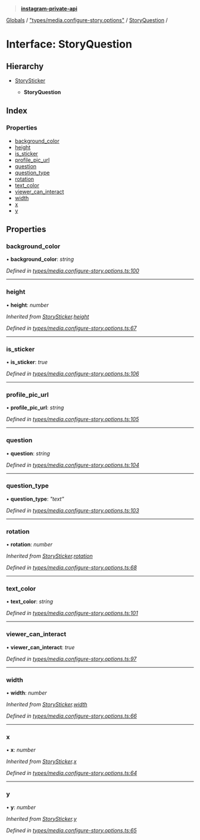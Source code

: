 > **[instagram-private-api](../README.md)**

[Globals](../README.md) / ["types/media.configure-story.options"](../modules/_types_media_configure_story_options_.md) / [StoryQuestion](_types_media_configure_story_options_.storyquestion.md) /

# Interface: StoryQuestion

## Hierarchy

* [StorySticker](_types_media_configure_story_options_.storysticker.md)

  * **StoryQuestion**

## Index

### Properties

* [background_color](_types_media_configure_story_options_.storyquestion.md#background_color)
* [height](_types_media_configure_story_options_.storyquestion.md#height)
* [is_sticker](_types_media_configure_story_options_.storyquestion.md#is_sticker)
* [profile_pic_url](_types_media_configure_story_options_.storyquestion.md#profile_pic_url)
* [question](_types_media_configure_story_options_.storyquestion.md#question)
* [question_type](_types_media_configure_story_options_.storyquestion.md#question_type)
* [rotation](_types_media_configure_story_options_.storyquestion.md#rotation)
* [text_color](_types_media_configure_story_options_.storyquestion.md#text_color)
* [viewer_can_interact](_types_media_configure_story_options_.storyquestion.md#viewer_can_interact)
* [width](_types_media_configure_story_options_.storyquestion.md#width)
* [x](_types_media_configure_story_options_.storyquestion.md#x)
* [y](_types_media_configure_story_options_.storyquestion.md#y)

## Properties

###  background_color

• **background_color**: *string*

*Defined in [types/media.configure-story.options.ts:100](https://github.com/dilame/instagram-private-api/blob/e9c516c/src/types/media.configure-story.options.ts#L100)*

___

###  height

• **height**: *number*

*Inherited from [StorySticker](_types_media_configure_story_options_.storysticker.md).[height](_types_media_configure_story_options_.storysticker.md#height)*

*Defined in [types/media.configure-story.options.ts:67](https://github.com/dilame/instagram-private-api/blob/e9c516c/src/types/media.configure-story.options.ts#L67)*

___

###  is_sticker

• **is_sticker**: *true*

*Defined in [types/media.configure-story.options.ts:106](https://github.com/dilame/instagram-private-api/blob/e9c516c/src/types/media.configure-story.options.ts#L106)*

___

###  profile_pic_url

• **profile_pic_url**: *string*

*Defined in [types/media.configure-story.options.ts:105](https://github.com/dilame/instagram-private-api/blob/e9c516c/src/types/media.configure-story.options.ts#L105)*

___

###  question

• **question**: *string*

*Defined in [types/media.configure-story.options.ts:104](https://github.com/dilame/instagram-private-api/blob/e9c516c/src/types/media.configure-story.options.ts#L104)*

___

###  question_type

• **question_type**: *"text"*

*Defined in [types/media.configure-story.options.ts:103](https://github.com/dilame/instagram-private-api/blob/e9c516c/src/types/media.configure-story.options.ts#L103)*

___

###  rotation

• **rotation**: *number*

*Inherited from [StorySticker](_types_media_configure_story_options_.storysticker.md).[rotation](_types_media_configure_story_options_.storysticker.md#rotation)*

*Defined in [types/media.configure-story.options.ts:68](https://github.com/dilame/instagram-private-api/blob/e9c516c/src/types/media.configure-story.options.ts#L68)*

___

###  text_color

• **text_color**: *string*

*Defined in [types/media.configure-story.options.ts:101](https://github.com/dilame/instagram-private-api/blob/e9c516c/src/types/media.configure-story.options.ts#L101)*

___

###  viewer_can_interact

• **viewer_can_interact**: *true*

*Defined in [types/media.configure-story.options.ts:97](https://github.com/dilame/instagram-private-api/blob/e9c516c/src/types/media.configure-story.options.ts#L97)*

___

###  width

• **width**: *number*

*Inherited from [StorySticker](_types_media_configure_story_options_.storysticker.md).[width](_types_media_configure_story_options_.storysticker.md#width)*

*Defined in [types/media.configure-story.options.ts:66](https://github.com/dilame/instagram-private-api/blob/e9c516c/src/types/media.configure-story.options.ts#L66)*

___

###  x

• **x**: *number*

*Inherited from [StorySticker](_types_media_configure_story_options_.storysticker.md).[x](_types_media_configure_story_options_.storysticker.md#x)*

*Defined in [types/media.configure-story.options.ts:64](https://github.com/dilame/instagram-private-api/blob/e9c516c/src/types/media.configure-story.options.ts#L64)*

___

###  y

• **y**: *number*

*Inherited from [StorySticker](_types_media_configure_story_options_.storysticker.md).[y](_types_media_configure_story_options_.storysticker.md#y)*

*Defined in [types/media.configure-story.options.ts:65](https://github.com/dilame/instagram-private-api/blob/e9c516c/src/types/media.configure-story.options.ts#L65)*